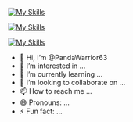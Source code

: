 [![My Skills](https://skillicons.dev/icons?i=c,cpp,cs,php,java,go,rust,python,js,html,css,dotnet,ts)](https://skillicons.dev)
<p></p>

[![My Skills](https://skillicons.dev/icons?i=wordpress,laravel,angular,bash,bootstrap,d3,django,flutter,react,electron,vue,sass,spring)](https://skillicons.dev)
<p></p>

[![My Skills](https://skillicons.dev/icons?i=linux,apple,windows,aws,kubernetes,azure,elasticsearch,gatsby,github,heroku,mongodb,mysql,nextjs,redis,tailwind)](https://skillicons.dev)

- 👋 Hi, I’m @PandaWarrior63
- 👀 I’m interested in ...
- 🌱 I’m currently learning ...
- 💞️ I’m looking to collaborate on ...
- 📫 How to reach me ...
- 😄 Pronouns: ...
- ⚡ Fun fact: ...

<!---
PandaWarrior63/PandaWarrior63 is a ✨ special ✨ repository because its `README.md` (this file) appears on your GitHub profile.
You can click the Preview link to take a look at your changes.
--->
